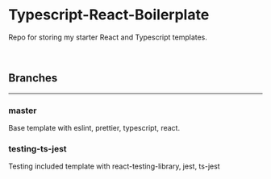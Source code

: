 # Typescript-React-Boilerplate
Repo for storing my starter React and Typescript templates.

<br/>

## Branches
----

### master
Base template with eslint, prettier, typescript, react.

### testing-ts-jest
Testing included template with react-testing-library, jest, ts-jest